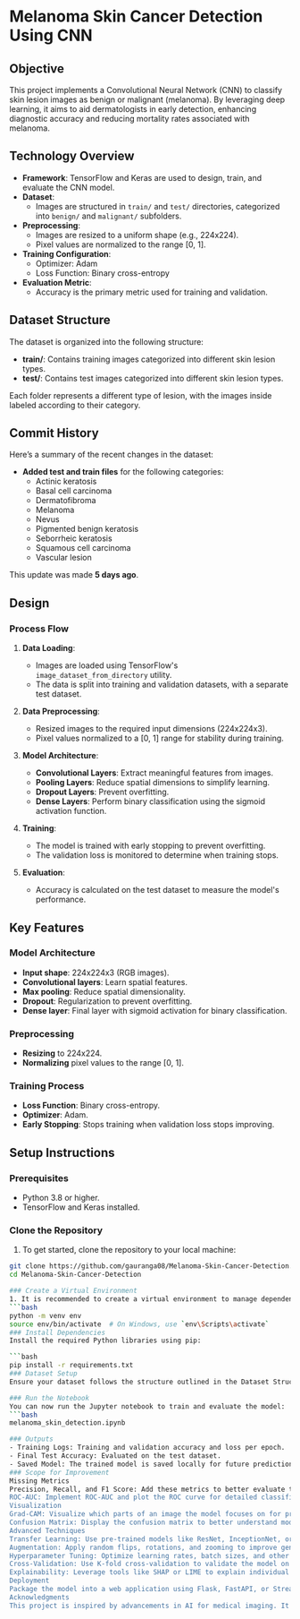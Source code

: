 # Melanoma Skin Cancer Detection Using CNN

## Objective
This project implements a Convolutional Neural Network (CNN) to classify skin lesion images as benign or malignant (melanoma). By leveraging deep learning, it aims to aid dermatologists in early detection, enhancing diagnostic accuracy and reducing mortality rates associated with melanoma.

## Technology Overview
- **Framework**: TensorFlow and Keras are used to design, train, and evaluate the CNN model.
- **Dataset**:
  - Images are structured in `train/` and `test/` directories, categorized into `benign/` and `malignant/` subfolders.
- **Preprocessing**:
  - Images are resized to a uniform shape (e.g., 224x224).
  - Pixel values are normalized to the range [0, 1].
- **Training Configuration**:
  - Optimizer: Adam
  - Loss Function: Binary cross-entropy
- **Evaluation Metric**:
  - Accuracy is the primary metric used for training and validation.

## Dataset Structure
The dataset is organized into the following structure:
- **train/**: Contains training images categorized into different skin lesion types.
- **test/**: Contains test images categorized into different skin lesion types.

Each folder represents a different type of lesion, with the images inside labeled according to their category.

## Commit History
Here’s a summary of the recent changes in the dataset:
- **Added test and train files** for the following categories:
  - Actinic keratosis
  - Basal cell carcinoma
  - Dermatofibroma
  - Melanoma
  - Nevus
  - Pigmented benign keratosis
  - Seborrheic keratosis
  - Squamous cell carcinoma
  - Vascular lesion

This update was made **5 days ago**.

## Design

### Process Flow

1. **Data Loading**:
   - Images are loaded using TensorFlow's `image_dataset_from_directory` utility.
   - The data is split into training and validation datasets, with a separate test dataset.

2. **Data Preprocessing**:
   - Resized images to the required input dimensions (224x224x3).
   - Pixel values normalized to a [0, 1] range for stability during training.

3. **Model Architecture**:
   - **Convolutional Layers**: Extract meaningful features from images.
   - **Pooling Layers**: Reduce spatial dimensions to simplify learning.
   - **Dropout Layers**: Prevent overfitting.
   - **Dense Layers**: Perform binary classification using the sigmoid activation function.

4. **Training**:
   - The model is trained with early stopping to prevent overfitting.
   - The validation loss is monitored to determine when training stops.

5. **Evaluation**:
   - Accuracy is calculated on the test dataset to measure the model's performance.

## Key Features

### Model Architecture
- **Input shape**: 224x224x3 (RGB images).
- **Convolutional layers**: Learn spatial features.
- **Max pooling**: Reduce spatial dimensionality.
- **Dropout**: Regularization to prevent overfitting.
- **Dense layer**: Final layer with sigmoid activation for binary classification.

### Preprocessing
- **Resizing** to 224x224.
- **Normalizing** pixel values to the range [0, 1].

### Training Process
- **Loss Function**: Binary cross-entropy.
- **Optimizer**: Adam.
- **Early Stopping**: Stops training when validation loss stops improving.

## Setup Instructions

### Prerequisites
- Python 3.8 or higher.
- TensorFlow and Keras installed.

### Clone the Repository
1. To get started, clone the repository to your local machine:
  ```bash
  git clone https://github.com/gauranga08/Melanoma-Skin-Cancer-Detection.git
  cd Melanoma-Skin-Cancer-Detection

### Create a Virtual Environment
1. It is recommended to create a virtual environment to manage dependencies. Run the following command:
  ```bash
  python -m venv env
  source env/bin/activate  # On Windows, use `env\Scripts\activate`
### Install Dependencies
Install the required Python libraries using pip:

  ```bash
  pip install -r requirements.txt
### Dataset Setup
Ensure your dataset follows the structure outlined in the Dataset Structure section. You should place the images in the appropriate train/ and test/ directories.

### Run the Notebook
You can now run the Jupyter notebook to train and evaluate the model:
  ```bash
  melanoma_skin_detection.ipynb

### Outputs
- Training Logs: Training and validation accuracy and loss per epoch.
- Final Test Accuracy: Evaluated on the test dataset.
- Saved Model: The trained model is saved locally for future predictions.
### Scope for Improvement
Missing Metrics
Precision, Recall, and F1 Score: Add these metrics to better evaluate the model's performance, especially for unbalanced datasets.
ROC-AUC: Implement ROC-AUC and plot the ROC curve for detailed classification evaluation.
Visualization
Grad-CAM: Visualize which parts of an image the model focuses on for predictions, enhancing interpretability.
Confusion Matrix: Display the confusion matrix to better understand model performance, including false positives and false negatives.
Advanced Techniques
Transfer Learning: Use pre-trained models like ResNet, InceptionNet, or EfficientNet to improve accuracy and reduce training time.
Augmentation: Apply random flips, rotations, and zooming to improve generalization.
Hyperparameter Tuning: Optimize learning rates, batch sizes, and other hyperparameters for better performance.
Cross-Validation: Use K-fold cross-validation to validate the model on multiple splits of the dataset.
Explainability: Leverage tools like SHAP or LIME to explain individual predictions.
Deployment
Package the model into a web application using Flask, FastAPI, or Streamlit for real-world usability.
Acknowledgments
This project is inspired by advancements in AI for medical imaging. It aims to provide an accessible tool for melanoma detection while highlighting areas for future research and development.


